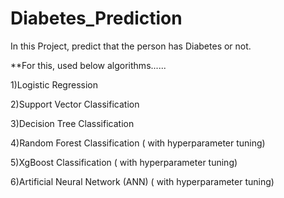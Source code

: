# Diabetes_Prediction

In this Project, predict that the person has Diabetes or not.

**For this, used below algorithms......

1)Logistic Regression

2)Support Vector Classification

3)Decision Tree Classification

4)Random Forest Classification ( with hyperparameter tuning)

5)XgBoost Classification  ( with hyperparameter tuning)

6)Artificial Neural Network (ANN)   ( with hyperparameter tuning)
